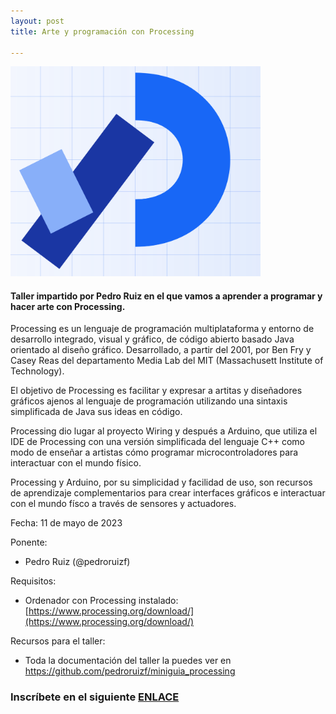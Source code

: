 ```yaml
---
layout: post
title: Arte y programación con Processing

---
```


<img src="/images/processing.png" width="400" />



#### Taller impartido por Pedro Ruiz en el que vamos a aprender a programar y hacer arte con Processing.


Processing es un lenguaje de programación multiplataforma y entorno de desarrollo integrado, visual y gráfico, de código abierto basado Java orientado al diseño gráfico. Desarrollado, a partir del 2001, por Ben Fry y Casey Reas del departamento Media Lab del MIT (Massachusett Institute of Technology).

El objetivo de Processing es facilitar y expresar a artitas y diseñadores gráficos ajenos al lenguaje de programación utilizando una sintaxis simplificada de Java sus ideas en código.

Processing dio lugar al proyecto Wiring y después a Arduino, que utiliza el IDE de Processing con una versión simplificada del lenguaje C++ como modo de enseñar a artistas cómo programar microcontroladores para interactuar con el mundo físico.

Processing y Arduino, por su simplicidad y facilidad de uso, son recursos de aprendizaje complementarios para crear interfaces gráficos e interactuar con el mundo físco a través de sensores y actuadores.



Fecha: 11 de mayo de 2023


Ponente:


* Pedro Ruiz (@pedroruizf)

Requisitos:

* Ordenador con Processing instalado: [https://www.processing.org/download/](https://www.processing.org/download/)

Recursos para el taller:

* Toda la documentación del taller la puedes ver en https://github.com/pedroruizf/miniguia_processing

















### Inscríbete en el siguiente [ENLACE](https://forms.gle/8hxUkgJqMLzGV7gJ7)

